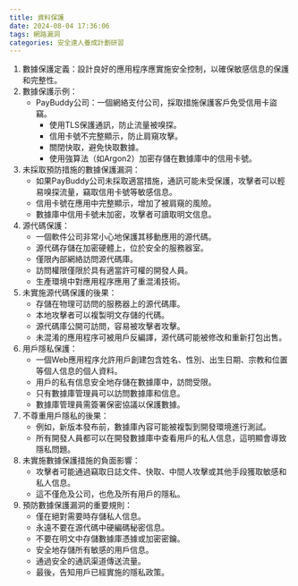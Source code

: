 ```yaml
---
title: 資料保護
date: 2024-08-04 17:36:06
tags: 網路漏洞
categories: 安全達人養成計劃研習
---
```

1. 數據保護定義：設計良好的應用程序應實施安全控制，以確保敏感信息的保護和完整性。
2. 數據保護示例：
	- PayBuddy公司：一個網絡支付公司，採取措施保護客戶免受信用卡盜竊。
		- 使用TLS保護通訊，防止流量被嗅探。
		- 信用卡號不完整顯示，防止肩窺攻擊。
		- 關閉快取，避免快取數據。
		- 使用強算法（如Argon2）加密存儲在數據庫中的信用卡號。
3. 未採取預防措施的數據保護漏洞：
	- 如果PayBuddy公司未採取適當措施，通訊可能未受保護，攻擊者可以輕易嗅探流量，竊取信用卡號等敏感信息。
	- 信用卡號在應用中完整顯示，增加了被肩窺的風險。
	- 數據庫中信用卡號未加密，攻擊者可讀取明文信息。
4. 源代碼保護：
	- 一個軟件公司非常小心地保護其移動應用的源代碼。
	- 源代碼存儲在加密硬體上，位於安全的服務器室。
	- 僅限內部網絡訪問源代碼庫。
	- 訪問權限僅限於具有適當許可權的開發人員。
	- 生產環境中對應用程序應用了重混淆技術。
5. 未實施源代碼保護的後果：
	- 存儲在物理可訪問的服務器上的源代碼庫。
	- 本地攻擊者可以複製明文存儲的代碼。
	- 源代碼庫公開可訪問，容易被攻擊者攻擊。
	- 未混淆的應用程序可被用戶反編譯，源代碼可能被修改和重新打包出售。
6. 用戶隱私保護：
	- 一個Web應用程序允許用戶創建包含姓名、性別、出生日期、宗教和位置等個人信息的個人資料。
	- 用戶的私有信息安全地存儲在數據庫中，訪問受限。
	- 只有數據庫管理員可以訪問數據庫和信息。
	- 數據庫管理員需簽署保密協議以保護數據。
7. 不尊重用戶隱私的後果：
	- 例如，新版本發布前，數據庫內容可能被複製到開發環境進行測試。
	- 所有開發人員都可以在開發數據庫中查看用戶的私人信息，這明顯會導致隱私問題。
8. 未實施數據保護措施的負面影響：
	- 攻擊者可能通過竊取日誌文件、快取、中間人攻擊或其他手段獲取敏感和私人信息。
	- 這不僅危及公司，也危及所有用戶的隱私。
9. 預防數據保護漏洞的重要規則：
	- 僅在絕對需要時存儲私人信息。
	- 永遠不要在源代碼中硬編碼秘密信息。
	- 不要在明文中存儲數據庫憑據或加密密鑰。
	- 安全地存儲所有敏感的用戶信息。
	- 通過安全的通訊渠道傳送流量。
	- 最後，告知用戶已經實施的隱私政策。


